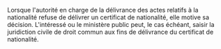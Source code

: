Lorsque l'autorité en charge de la délivrance des actes relatifs à la nationalité refuse de délivrer un certificat de nationalité, elle motive sa décision.
L'intéressé ou le ministère public peut, le cas échéant, saisir la juridiction civile de droit commun aux fins de délivrance du certificat de nationalité.